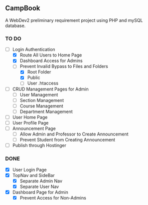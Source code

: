 ## CampBook

A WebDev2 preliminary requirement project using PHP and mySQL database.

### TO DO

- [ ] Login Authentication
    - [x] Route All Users to Home Page
    - [x] Dashboard Access for Admins
    - [ ] Prevent Invalid Bypass to Files and Folders
        - [x] Root Folder
        - [x] Public
        - [ ] User .htaccess

- [ ] CRUD Management Pages for Admin
    - [ ] User Management
    - [ ] Section Management
    - [ ] Course Management
    - [ ] Department Management

- [ ] User Home Page
- [ ] User Profile Page
- [ ] Announcement Page
    - [ ] Allow Admin and Professor to Create Announcement
    - [ ] Prevent Student from Creating Announcement
    
- [ ] Publish through Hostinger

### DONE

- [x] User Login Page
- [x] TopNav and SideBar
    - [x] Separate Admin Nav
    - [x] Separate User Nav
- [x] Dashboard Page for Admin
    - [x] Prevent Access for Non-Admins